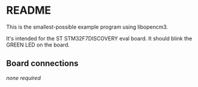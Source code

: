 # README

This is the smallest-possible example program using libopencm3.

It's intended for the ST STM32F7DISCOVERY eval board. It should blink
the GREEN LED on the board.

## Board connections

*none required*

